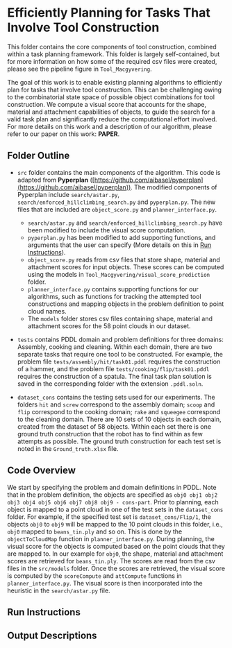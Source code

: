 # Efficiently Planning for Tasks That Involve Tool Construction

This folder contains the core components of tool construction, combined within a task planning framework. This folder is largely self-contained, but for more information on how some of the required csv files were created, please see the pipeline figure in `Tool_Macgyvering`.  

The goal of this work is to enable existing planning algorithms to efficiently plan for tasks that involve tool construction. This can be challenging owing to the combinatorial state space of possible object combinations for tool construction. We compute a visual score that accounts for the shape, material and attachment capabilities of objects, to guide the search for a valid task plan and significantly reduce the computational effort involved. For more details on this work and a description of our algorithm, please refer to our paper on this work: **PAPER**.

## Folder Outline

- `src` folder contains the main components of the algorithm. This code is adapted from **Pyperplan** ([https://github.com/aibasel/pyperplan](https://github.com/aibasel/pyperplan)). The modified components of Pyperplan include `search/astar.py`, `search/enforced_hillclimbing_search.py` and `pyperplan.py`. The new files that are included are `object_score.py` and `planner_interface.py`. 
  - `search/astar.py` and `search/enforced_hillclimbing_search.py` have been modified to include the visual score computation. 
  - `pyperplan.py` has been modified to add supporting functions, and arguments that the user can specify (More details on this in [Run Instructions](#run-instructions)).
  - `object_score.py` reads from csv files that store shape, material and attachment scores for input objects. These scores can be computed using the models in `Tool_Macgyvering/visual_score_prediction` folder. 
  - `planner_interface.py` contains supporting functions for our algorithms, such as functions for tracking the attempted tool constructions and mapping objects in the problem definition to point cloud names. 
  - The `models` folder stores csv files containing shape, material and attachment scores for the 58 point clouds in our dataset. 
  
- `tests` contains PDDL domain and problem definitions for three domains: Assembly, cooking and cleaning. Within each domain, there are two separate tasks that require one tool to be constructed. For example, the problem file `tests/assembly/hit/task01.pddl` requires the construction of a hammer, and the problem file `tests/cooking/flip/task01.pddl` requires the construction of a spatula. The final task plan solution is saved in the corresponding folder with the extension `.pddl.soln`. 
  
- `dataset_cons` contains the testing sets used for our experiments. The folders `hit` and `screw` correspond to the assembly domain; `scoop` and `flip` correspond to the cooking domain; `rake` and `squeegee` correspond to the cleaning domain. There are 10 sets of 10 objects in each domain, created from the dataset of 58 objects. Within each set there is one ground truth construction that the robot has to find within as few attempts as possible. The ground truth construction for each test set is noted in the `Ground_truth.xlsx` file. 

## Code Overview

We start by specifying the problem and domain definitions in PDDL. Note that in the problem definition, the objects are specified as `obj0 obj1 obj2 obj3 obj4 obj5 obj6 obj7 obj8 obj9 - cons-part`. Prior to planning, each object is mapped to a point cloud in one of the test sets in the `dataset_cons` folder. For example, if the specified test set is `dataset_cons/Flip/1`, the objects `obj0` to `obj9` will be mapped to the 10 point clouds in this folder, i.e., `obj0` mapped to `beans_tin.ply` and so on. This is done by the `objectToCloudMap` function in `planner_interface.py`. During planning, the visual score for the objects is computed based on the point clouds that they are mapped to. In our example for `obj0`, the shape, material and attachment scores are retrieved for `beans_tin.ply`. The scores are read from the csv files in the `src/models` folder. Once the scores are retrieved, the visual score is computed by the `scoreCompute` and `attCompute` functions in `planner_interface.py`. The visual score is then incorporated into the heuristic in the `search/astar.py` file. 

## Run Instructions


## Output Descriptions
